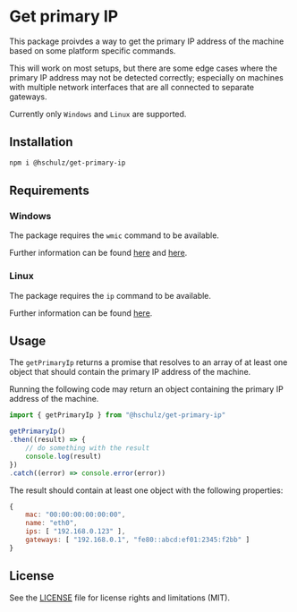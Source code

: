 # Get primary IP

This package proivdes a way to get the primary IP address of the machine
based on some platform specific commands.

This will work on most setups, but there are some edge cases where the
primary IP address may not be detected correctly; especially on machines
with multiple network interfaces that are all connected to separate gateways.

Currently only `Windows` and `Linux` are supported.

## Installation

```bash
npm i @hschulz/get-primary-ip
```

## Requirements

### Windows

The package requires the `wmic` command to be available.

Further information can be found [here](https://learn.microsoft.com/en-us/windows/win32/wmisdk/wmic)
and [here](https://docs.microsoft.com/en-us/windows-server/administration/windows-commands/wmic).

### Linux

The package requires the `ip` command to be available.

Further information can be found [here](https://manpages.ubuntu.com/manpages/jammy/man8/ip.8.html).

## Usage

The `getPrimaryIp` returns a promise that resolves to an array of at least one
object that should contain the primary IP address of the machine.

Running the following code may return an object containing the
primary IP address of the machine.

```typescript
import { getPrimaryIp } from "@hschulz/get-primary-ip"

getPrimaryIp()
.then((result) => {
    // do something with the result
    console.log(result)
})
.catch((error) => console.error(error))
```

The result should contain at least one object with the following properties:

```javascript
{
    mac: "00:00:00:00:00:00",
    name: "eth0",
    ips: [ "192.168.0.123" ],
    gateways: [ "192.168.0.1", "fe80::abcd:ef01:2345:f2bb" ]
}
```

## License

See the [LICENSE](LICENSE) file for license rights and limitations (MIT).
